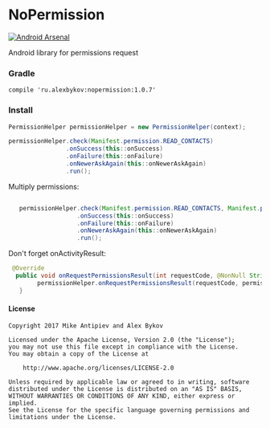

# NoPermission
[![Android Arsenal](https://img.shields.io/badge/Android%20Arsenal-NoPermission-blue.svg?style=flat)](https://android-arsenal.com/details/1/6212)

Android library for permissions request


### Gradle

    compile 'ru.alexbykov:nopermission:1.0.7'


### Install

```java
PermissionHelper permissionHelper = new PermissionHelper(context);

permissionHelper.check(Manifest.permission.READ_CONTACTS)
                .onSuccess(this::onSuccess)
                .onFailure(this::onFailure)
                .onNewerAskAgain(this::onNewerAskAgain)
                .run();
```

Multiply permissions:

```java

   permissionHelper.check(Manifest.permission.READ_CONTACTS, Manifest.permission.READ_PHONE_STATE)
                   .onSuccess(this::onSuccess)
                   .onFailure(this::onFailure)
                   .onNewerAskAgain(this::onNewerAskAgain)
                   .run();
```

Don't forget onActivityResult:

```java
 @Override
  public void onRequestPermissionsResult(int requestCode, @NonNull String[] permissions, @NonNull int[] grantResults)
        permissionHelper.onRequestPermissionsResult(requestCode, permissions, grantResults);
   }
```


#### License
```
Copyright 2017 Mike Antipiev and Alex Bykov

Licensed under the Apache License, Version 2.0 (the "License");
you may not use this file except in compliance with the License.
You may obtain a copy of the License at

    http://www.apache.org/licenses/LICENSE-2.0

Unless required by applicable law or agreed to in writing, software
distributed under the License is distributed on an "AS IS" BASIS,
WITHOUT WARRANTIES OR CONDITIONS OF ANY KIND, either express or implied.
See the License for the specific language governing permissions and
limitations under the License.
